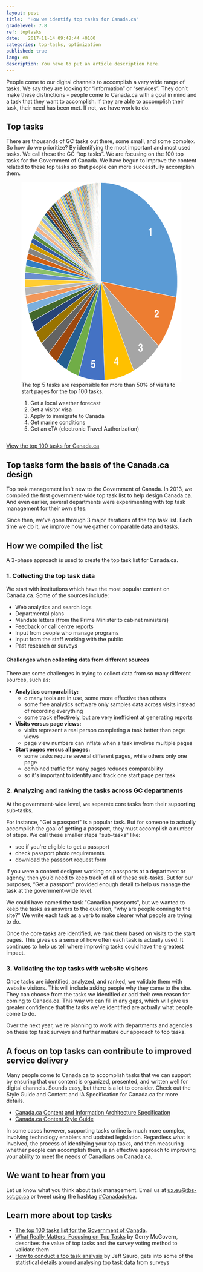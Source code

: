 ```yaml
---
layout: post
title:  "How we identify top tasks for Canada.ca"
gradelevel: 7.8
ref: toptasks
date:   2017-11-14 09:48:44 +0100
categories: top-tasks, optimization
published: true
lang: en
description: You have to put an article description here.
---
```

<div style="max width: 750px !important">
People come to our digital channels to accomplish a very wide range of tasks.  We say they are looking for “information” or “services”. They don’t make these distinctions - people come to Canada.ca with a goal in mind and a task that they want to accomplish. If they are able to accomplish their task, their need has been met. If not, we have work to do. 

## Top tasks

There are thousands of GC tasks out there, some small, and some complex. So how do we prioritize?  By identifying the most important and most used tasks. We call these the GC “top tasks”.  We are focusing on the 100 top tasks for the Government of Canada. We have begun to improve the content related to these top tasks so that people can more successfully accomplish them. 

<figure style="overflow: auto;">
<img style="float: left;" src="/images/top100piechart-548x528.png" width="548" height="528" alt="Pie chart showing one segment taking up one quarter, next 4 segments covering about half, and segments getting smaller till they blend into each other by the end. Data is from the top task list for Canada.ca">
<figcaption>
<p>The top 5 tasks are responsible for more than 50% of visits to start pages for the top 100 tasks.</p>
<ol>
<li>Get a local weather forecast</li>
<li>Get a visitor visa</li>
<li>Apply to immigrate to Canada</li>
<li>Get marine conditions</li>
<li>Get an eTA (electronic Travel Authorization)</li>
</ol>
</figcaption>
</figure>

[View the top 100 tasks for Canada.ca](https://canada-ca.github.io/pages/top-task-list-canada-ca.html)

## Top tasks form the basis of the Canada.ca design

Top task management isn't new to the Government of Canada. In 2013, we compiled the first government-wide top task list to help design Canada.ca. And even earlier, several departments were experimenting with top task management for their own sites.

Since then, we've gone through 3 major iterations of the top task list. Each time we do it, we improve how we gather comparable data and tasks.

## How we compiled the list

A 3-phase approach is used to create the top task list for Canada.ca.

### 1. Collecting the top task data

We start with institutions which have the most popular content on Canada.ca. Some of the sources include:

* Web analytics and search logs
* Departmental plans
* Mandate letters (from the Prime Minister to cabinet ministers)
* Feedback or call centre reports
* Input from people who manage programs
* Input from the staff working with the public
* Past research or surveys

#### Challenges when collecting data from different sources

There are some challenges in trying to collect data from so many different sources, such as: 

* <b>Analytics comparability:</b> 
    * o	many tools are in use, some more effective than others
    * some free analytics software only samples data across visits instead of recording everything
    * some track effectively, but are very inefficient at generating reports
* <b>Visits versus page views:</b> 
    * visits represent a real person completing a task better than page views
    * page view numbers can inflate when a task involves multiple pages
* <b>Start pages versus all pages:</b> 
    * some tasks require several different pages, while others only one page 
    * combined traffic for many pages reduces comparability
    * so it's important to identify and track one start page per task	

### 2. Analyzing and ranking the tasks across GC departments

At the government-wide level, we separate core tasks from their supporting sub-tasks.

For instance, "Get a passport" is a popular task. But for someone to actually accomplish the goal of getting a passport, they must accomplish a number of steps. We call these smaller steps "sub-tasks" like:

* see if you're eligible to get a passport
* check passport photo requirements
* download the passport request form

If you were a content designer working on passports at a department or agency, then you’d need to keep track of all of these sub-tasks. But for our purposes, “Get a passport” provided enough detail to help us manage the task at the government-wide level.

We could have named the task "Canadian passports", but we wanted to keep the tasks as answers to the question, "why are people coming to the site?" We write each task as a verb to make clearer what people are trying to do.

Once the core tasks are identified, we rank them based on visits to the start pages. This gives us a sense of how often each task is actually used. It continues to help us tell where improving tasks could have the greatest impact.

### 3. Validating the top tasks with website visitors

Once tasks are identified, analyzed, and ranked, we validate them with website visitors. This will include asking people why they came to the site. They can choose from the tasks we identified or add their own reason for coming to Canada.ca. This way we can fill in any gaps, which will give us greater confidence that the tasks we've identified are actually what people come to do.

Over the next year, we're planning to work with departments and agencies on these top task surveys and further mature our approach to top tasks.

## A focus on top tasks can contribute to improved service delivery

Many people come to Canada.ca to accomplish tasks that we can support by ensuring that our content is organized, presented, and written well for digital channels.  Sounds easy, but there is a lot to consider. Check out the Style Guide and Content and IA Specification for Canada.ca for more details. 

* [Canada.ca Content and Information Architecture Specification](https://www.canada.ca/en/treasury-board-secretariat/services/government-communications/canada-content-information-architecture-specification.html)
* [Canada.ca Content Style Guide](https://www.canada.ca/en/treasury-board-secretariat/services/government-communications/canada-content-style-guide.html)

In some cases however, supporting tasks online is much more complex, involving technology enablers and updated legislation. Regardless what is involved, the process of identifying your top tasks, and then measuring whether people can accomplish them, is an effective approach to improving your ability to meet the needs of Canadians on Canada.ca. 

## We want to hear from you

Let us know what you think about task management. Email us at <ux.eu@tbs-sct.gc.ca> or tweet using the hashtag [#Canadadotca](https://twitter.com/search?q=%23Canadadotca).

## Learn more about top tasks

* [The top 100 tasks list for the Government of Canada](https://canada-ca.github.io/pages/top-task-list-canada-ca.html).
* [What Really Matters: Focusing on Top Tasks](https://alistapart.com/article/what-really-matters-focusing-on-top-tasks) by Gerry McGovern, describes the value of top tasks and the survey voting method to validate them
* [How to conduct a top task analysis](https://measuringu.com/top-tasks/) by Jeff Sauro, gets into some of the statistical details around analysing top task data from surveys

</div>
